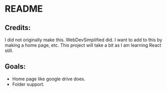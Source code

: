 # README

## Credits:
I did not originally make this. WebDevSimplified did. I want to add to this by making a home page, etc. This project will take a bit as I am learning React still.

## Goals:
* Home page like google drive does.
* Folder support.